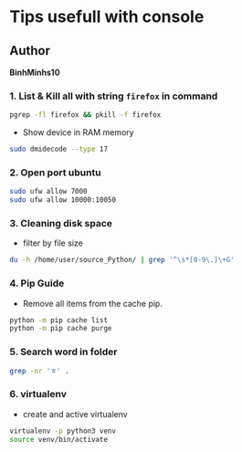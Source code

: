# Tips usefull with console

## Author
   **BinhMinhs10**
### 1. List & Kill all with string `firefox` in command
```bash
pgrep -fl firefox && pkill -f firefox
```
* Show device in RAM memory
```bash
sudo dmidecode --type 17
```
### 2. Open port ubuntu
```bash
sudo ufw allow 7000
sudo ufw allow 10000:10050
```
### 3. Cleaning disk space
* filter by file size
```bash
du -h /home/user/source_Python/ | grep '^\s*[0-9\.]\+G'
```
### 4. Pip Guide
* Remove all items from the cache pip.
```bash
python -m pip cache list
python -m pip cache purge
```
### 5. Search word in folder
```bash
grep -nr 'ㅎ' .
```
### 6. virtualenv
* create and active virtualenv
```bash
virtualenv -p python3 venv
source venv/bin/activate
```